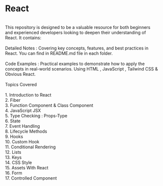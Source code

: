 # React
<br>
This repository is designed to be a valuable resource for both beginners and experienced developers looking to deepen their understanding of React. It contains:
<br>
<br>
Detailed Notes : Covering key concepts, features, and best practices in React. You can find in README.md file in each folder.
<br>
<br>
Code Examples : Practical examples to demonstrate how to apply the concepts in real-world scenarios. Using HTML , JavaScript , Tailwind CSS & Obvious React.
<br>
<br>
Topics Covered
<br>
<br>
1. Introduction to React
<br>
2. Fiber
<br>
3. Function Component & Class Component
<br>
4. JavaScript JSX
<br>
5. Type Checking : Props-Type
<br>
6. State
<br>
7. Event Handling
<br>
8. Lifecycle Methods
<br>
9. Hooks
<br>
10. Custom Hook
<br>
11. Conditional Rendering
<br>
12. Lists
<br> 
13. Keys
<br>
14. CSS Style
<br>
15. Assets With React
<br>
16. Form
<br>
17. Controlled Component
